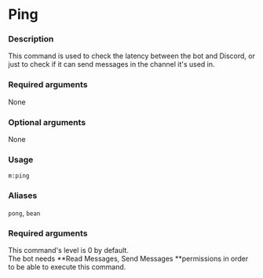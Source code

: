 # Ping

### **Description**

This command is used to check the latency between the bot and Discord, or just to check if it can send messages in the channel it's used in.

### **Required arguments**

None

### **Optional arguments**

None

### **Usage**

```
m:ping
```

### **Aliases**

`pong`, `bean`

### **Required arguments**

This command's level is 0 by default.\
The bot needs **Read Messages, Send Messages **permissions in order to be able to execute this command.
